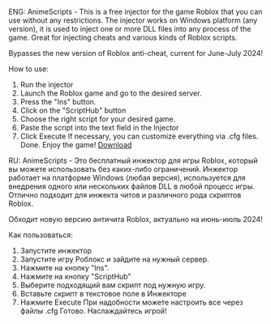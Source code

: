 ENG: AnimeScripts - This is a free injector for the game Roblox that you can use without any restrictions. The injector works on Windows platform (any version), it is used to inject one or more DLL files into any process of the game. Great for injecting cheats and various kinds of Roblox scripts.

Bypasses the new version of Roblox anti-cheat, current for June-July 2024!

How to use:

1. Run the injector
2. Launch the Roblox game and go to the desired server.
3. Press the "Ins" button.
4. Click on the "ScriptHub" button
5. Choose the right script for your desired game.
6. Paste the script into the text field in the Injector
7. Click Execute
If necessary, you can customize everything via .cfg files.
Done. Enjoy the game!
[Download]()



RU: AnimeScripts - Это бесплатный инжектор для игры Roblox, который вы можете использовать без каких-либо ограничений. Инжектор работает на платформе Windows (любая версия), используется для внедрения одного или нескольких файлов DLL в любой процесс игры. Отлично подходит для инжекта читов и различного рода скриптов Roblox.

Обходит новую версию античита Roblox, актуально на июнь-июль 2024!

Как пользоваться:

1. Запустите инжектор
2. Запустите игру Роблокс и зайдите на нужный сервер.
3. Нажмите на кнопку "Ins".
4. Нажмите на кнопку "ScriptHub"
5. Выберите подходящий вам скрипт под нужную игру.
6. Вставьте скрипт в текстовое поле в Инжекторе
7. Нажмите Execute
При надобности можете настроить все через файлы .cfg
Готово. Наслаждайтесь игрой!

